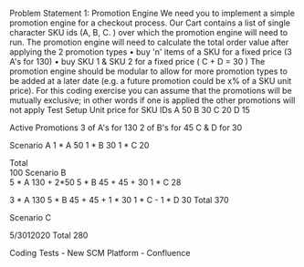 Problem Statement 1: Promotion Engine
We need you to implement a simple promotion engine for a checkout process. Our Cart contains a list of single character SKU ids (A, B, C.	) over which the promotion engine will need to run.
The promotion engine will need to calculate the total order value after applying the 2 promotion types
•	buy 'n' items of a SKU for a fixed price (3 A's for 130)
•	buy SKU 1 & SKU 2 for a fixed price ( C + D = 30 )
The promotion engine should be modular to allow for more promotion types to be added at a later date (e.g. a future promotion could be x% of a SKU unit price). For this coding exercise you can assume that the promotions will be mutually exclusive; in other words if one is applied the other promotions will not apply
Test Setup
Unit price for SKU IDs A	50
B	30
C	20
D	15

Active Promotions
3 of A's for 130
2 of B's for 45 C & D for 30

Scenario A
1	* A	50
1	* B	30
1	* C	20

Total		
100
Scenario	B	
5 * A		130 + 2*50
5 * B		45 + 45 + 30
1 * C		28

3	* A	130
5	* B	45 + 45 + 1 * 30
1	* C	-
1	* D	30
Total	370

Scenario C
 
5/3012020
Total	280
 
Coding Tests - New SCM Platform - Confluence
 

